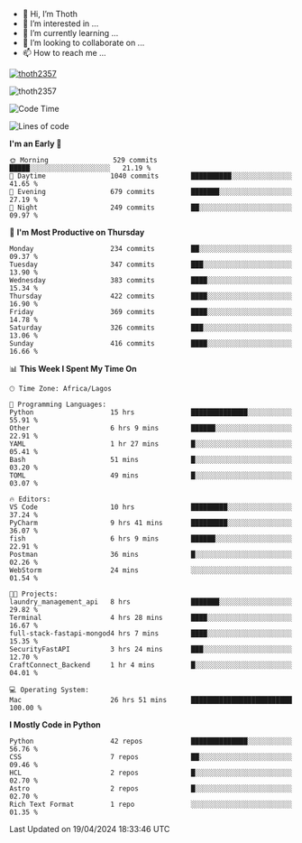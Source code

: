 <!---
thoth2357/thoth2357 is a ✨ special ✨ repository because its `README.md` (this file) appears on your GitHub profile.
You can click the Preview link to take a look at your changes.
--->

- 👋 Hi, I’m Thoth
- 👀 I’m interested in ...
- 🌱 I’m currently learning ...
- 💞️ I’m looking to collaborate on ...
- 📫 How to reach me ...


<p align="left"> <a href="https://github.com/ryo-ma/github-profile-trophy"><img src="https://github-profile-trophy.vercel.app/?username=thoth2357&theme=gruvbox&no-bg=true&no-frame=false&title=MultiLanguage,Commits,Repositories,Stars,Followers,PullRequest,Reviews,Issues" alt="thoth2357" /></a> </p>

<p align="left"> <img src="https://komarev.com/ghpvc/?username=thoth2357&label=Profile%20views&color=0e75b6&style=flat" alt="thoth2357" /> </p>

<!--START_SECTION:waka-->
![Code Time](http://img.shields.io/badge/Code%20Time-2%2C863%20hrs%2039%20mins-blue)

![Lines of code](https://img.shields.io/badge/From%20Hello%20World%20I%27ve%20Written-31.1%20million%20lines%20of%20code-blue)

**I'm an Early 🐤** 

```text
🌞 Morning                529 commits         █████░░░░░░░░░░░░░░░░░░░░   21.19 % 
🌆 Daytime                1040 commits        ██████████░░░░░░░░░░░░░░░   41.65 % 
🌃 Evening                679 commits         ███████░░░░░░░░░░░░░░░░░░   27.19 % 
🌙 Night                  249 commits         ██░░░░░░░░░░░░░░░░░░░░░░░   09.97 % 
```
📅 **I'm Most Productive on Thursday** 

```text
Monday                   234 commits         ██░░░░░░░░░░░░░░░░░░░░░░░   09.37 % 
Tuesday                  347 commits         ███░░░░░░░░░░░░░░░░░░░░░░   13.90 % 
Wednesday                383 commits         ████░░░░░░░░░░░░░░░░░░░░░   15.34 % 
Thursday                 422 commits         ████░░░░░░░░░░░░░░░░░░░░░   16.90 % 
Friday                   369 commits         ████░░░░░░░░░░░░░░░░░░░░░   14.78 % 
Saturday                 326 commits         ███░░░░░░░░░░░░░░░░░░░░░░   13.06 % 
Sunday                   416 commits         ████░░░░░░░░░░░░░░░░░░░░░   16.66 % 
```


📊 **This Week I Spent My Time On** 

```text
🕑︎ Time Zone: Africa/Lagos

💬 Programming Languages: 
Python                   15 hrs              ██████████████░░░░░░░░░░░   55.91 % 
Other                    6 hrs 9 mins        ██████░░░░░░░░░░░░░░░░░░░   22.91 % 
YAML                     1 hr 27 mins        █░░░░░░░░░░░░░░░░░░░░░░░░   05.41 % 
Bash                     51 mins             █░░░░░░░░░░░░░░░░░░░░░░░░   03.20 % 
TOML                     49 mins             █░░░░░░░░░░░░░░░░░░░░░░░░   03.07 % 

🔥 Editors: 
VS Code                  10 hrs              █████████░░░░░░░░░░░░░░░░   37.24 % 
PyCharm                  9 hrs 41 mins       █████████░░░░░░░░░░░░░░░░   36.07 % 
fish                     6 hrs 9 mins        ██████░░░░░░░░░░░░░░░░░░░   22.91 % 
Postman                  36 mins             █░░░░░░░░░░░░░░░░░░░░░░░░   02.26 % 
WebStorm                 24 mins             ░░░░░░░░░░░░░░░░░░░░░░░░░   01.54 % 

🐱‍💻 Projects: 
laundry_management_api   8 hrs               ███████░░░░░░░░░░░░░░░░░░   29.82 % 
Terminal                 4 hrs 28 mins       ████░░░░░░░░░░░░░░░░░░░░░   16.67 % 
full-stack-fastapi-mongod4 hrs 7 mins        ████░░░░░░░░░░░░░░░░░░░░░   15.35 % 
SecurityFastAPI          3 hrs 24 mins       ███░░░░░░░░░░░░░░░░░░░░░░   12.70 % 
CraftConnect_Backend     1 hr 4 mins         █░░░░░░░░░░░░░░░░░░░░░░░░   04.01 % 

💻 Operating System: 
Mac                      26 hrs 51 mins      █████████████████████████   100.00 % 
```

**I Mostly Code in Python** 

```text
Python                   42 repos            ██████████████░░░░░░░░░░░   56.76 % 
CSS                      7 repos             ██░░░░░░░░░░░░░░░░░░░░░░░   09.46 % 
HCL                      2 repos             █░░░░░░░░░░░░░░░░░░░░░░░░   02.70 % 
Astro                    2 repos             █░░░░░░░░░░░░░░░░░░░░░░░░   02.70 % 
Rich Text Format         1 repo              ░░░░░░░░░░░░░░░░░░░░░░░░░   01.35 % 
```




 Last Updated on 19/04/2024 18:33:46 UTC
<!--END_SECTION:waka-->
<!--![](http://github-profile-summary-cards.vercel.app/api/cards/profile-details?username=thoth2357&theme=2077)

![](http://github-profile-summary-cards.vercel.app/api/cards/stats?username=thoth2357&theme=2077)![](http://github-profile-summary-cards.vercel.app/api/cards/productive-time?username=thoth2357&theme=2077&utcOffset=8) -->

